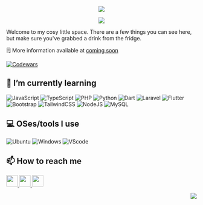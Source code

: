 <p width="100%" align="center">
  <img src="https://capsule-render.vercel.app/api?type=waving&color=gradient&text=Hi%20There!&height=100&section=header"/>
</p>

<p align="center" width="100%">
  <img width=""src="https://i.pinimg.com/originals/46/5e/76/465e76ef9c20b4e3dd4075c69306f74e.gif"/>
</p>

Welcome to my cosy little space. There are a few things you can see here, but make sure you've grabbed a drink from the fridge.

🗒️ More information available at [coming soon]()

[![Codewars](https://www.codewars.com/users/Seinzz/badges/small)](https://www.codewars.com/users/Seinzz)

## 🌱 I’m currently learning

![JavaScript](https://img.shields.io/badge/javascript-323330.svg?style=for-the-badge&logo=javascript&logoColor=F7DF1E)
![TypeScript](https://img.shields.io/badge/typescript-323330.svg?style=for-the-badge&logo=typescript&logoColor=007ACC)
![PHP](https://img.shields.io/badge/php-323330.svg?style=for-the-badge&logo=php&logoColor=777BB4)
![Python](https://img.shields.io/badge/python-323330?style=for-the-badge&logo=python&logoColor=3776AB)
![Dart](https://img.shields.io/badge/dart-323330?style=for-the-badge&logo=dart&logoColor=0175C2)
![Laravel](https://img.shields.io/badge/Laravel-323330.svg?style=for-the-badge&logo=Laravel&logoColor=FF2D20)
![Flutter](https://img.shields.io/badge/Flutter-323330.svg?style=for-the-badge&logo=Flutter&logoColor=02569B)
![Bootstrap](https://img.shields.io/badge/bootstrap-323330.svg?style=for-the-badge&logo=bootstrap&logoColor=7952B3)
![TailwindCSS](https://img.shields.io/badge/tailwindcss-323330.svg?style=for-the-badge&logo=tailwind-css&logoColor=06B6D4)
![NodeJS](https://img.shields.io/badge/node.js-323330?style=for-the-badge&logo=node.js&logoColor=339933)
![MySQL](https://img.shields.io/badge/mysql-323330.svg?style=for-the-badge&logo=mysql&logoColor=4479A1)

## 💻 OSes/tools I use

![Ubuntu](https://img.shields.io/badge/Ubuntu-%23323330?style=for-the-badge&logo=ubuntu&logoColor=E95420)
![Windows](https://img.shields.io/badge/Windows-%23323330?style=for-the-badge&logo=windows&logoColor=0078D4)
![VScode](https://img.shields.io/badge/VSCode-%23323330?style=for-the-badge&logo=visual%20studio%20code&logoColor=007ACC)

## 📫 How to reach me

<div justify-content="center" >
  <a margin-right="20px" target="_blank" href="https://www.instagram.com/hsnzdn_/">
    <img height="30" width="30" src="https://cdn.simpleicons.org/instagram" />
  </a>
  <a margin-right="20px" target="_blank" href="https://x.com/_aantasena">
    <img height="30" width="30" src="https://cdn.simpleicons.org/x" />
  </a>
  <a margin-right="20px" target="_blank" href="https://www.linkedin.com/in/hyzidane/" >
    <img height="30" width="30" src="https://cdn.simpleicons.org/linkedin"/>
  </a>
</div>

<img
  align="right"
  src="https://visitor-badge.laobi.icu/badge?page_id=Seinzzz.Seinzzz"
/>

<!-- ### -->

<!-- <div align="center">
  <img src="https://profile-counter.glitch.me/seinzzz/count.svg?"  />
</div> -->

###

<!--
**Seinzzz/Seinzzz** is a ✨ _special_ ✨ repository because its `README.md` (this file) appears on your GitHub profile.

Here are some ideas to get you started:

- 🔭 I’m currently working on ...
- 🌱 I’m currently learning ...
- 👯 I’m looking to collaborate on ...
- 🤔 I’m looking for help with ...
- 💬 Ask me about ...
- 📫 How to reach me: ...
- 😄 Pronouns: ...
- ⚡ Fun fact: ...
  -->
